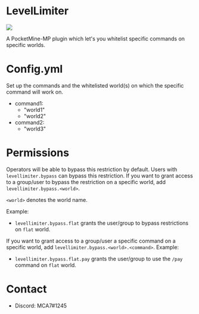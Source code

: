 # LevelLimiter
<a href="https://poggit.pmmp.io/p/LevelLimiter"><img src="https://poggit.pmmp.io/shield.state/LevelLimiter"></a>

A PocketMine-MP plugin which let's you whitelist specific commands on specific worlds.

# Config.yml 
Set up the commands and the whitelisted world(s) on which the specific command will work on.
 - command1:
     - "world1"
     - "world2"
 - command2:
     - "world3"
 
# Permissions
 Operators will be able to bypass this restriction by default. Users with `levellimiter.bypass` can bypass this restriction.
 If you want to grant access to a group/user to bypass the restriction on a specific world, add `levellimiter.bypass.<world>`.
 
 `<world>` denotes the world name. 
 
 Example: 
  - `levellimiter.bypass.flat` grants the user/group to bypass restrictions on `flat` world.
 
 If you want to grant access to a group/user a specific command on a specific world, add `levellimiter.bypass.<world>.<command>`.
 Example:
  - `levellimiter.bypass.flat.pay` grants the user/group to use the `/pay` command on `flat` world.

# Contact

 - Discord: MCA7#1245
